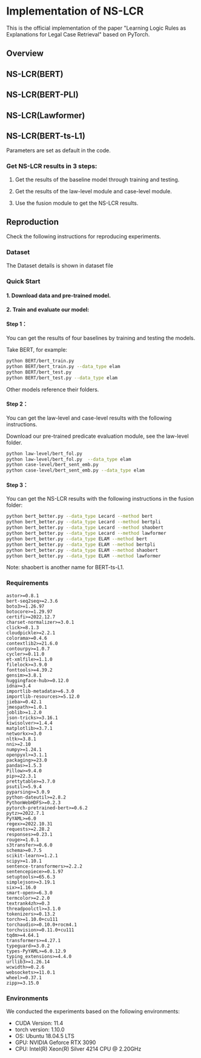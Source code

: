 # Implementation of NS-LCR
This is the official implementation of the paper "Learning Logic Rules as Explanations for Legal Case Retrieval" based on PyTorch.

## Overview

## NS-LCR(BERT)
## NS-LCR(BERT-PLI)
## NS-LCR(Lawformer)
## NS-LCR(BERT-ts-L1)

Parameters are set as default in the code.

### Get NS-LCR results in 3 steps: 
1. Get the results of the baseline model through training and testing. 

2. Get the results of the law-level module and case-level module. 

3. Use the fusion module to get the NS-LCR results.

## Reproduction
Check the following instructions for reproducing experiments.

### Dataset
The Dataset details is shown in dataset file

### Quick Start
#### 1. Download data and pre-trained model.

#### 2. Train and evaluate our model:

#### Step 1：
You can get the results of four baselines by training and testing the models.

Take BERT, for example:

```bash
python BERT/bert_train.py  
python BERT/bert_train.py --data_type elam
python BERT/bert_test.py
python BERT/bert_test.py --data_type elam
```

Other models reference their folders.

#### Step 2：
You can get the law-level and case-level results with the following instructions.

Download our pre-trained predicate evaluation module, see the law-level folder.

```bash
python law-level/bert_fol.py  
python law-level/bert_fol.py  --data_type elam
python case-level/bert_sent_emb.py
python case-level/bert_sent_emb.py --data_type elam
```

#### Step 3：
You can get the NS-LCR results with the following instructions in the fusion folder:

```bash
python bert_better.py --data_type Lecard --method bert
python bert_better.py --data_type Lecard --method bertpli
python bert_better.py --data_type Lecard --method shaobert
python bert_better.py --data_type Lecard --method lawformer
python bert_better.py --data_type ELAM --method bert
python bert_better.py --data_type ELAM --method bertpli
python bert_better.py --data_type ELAM --method shaobert
python bert_better.py --data_type ELAM --method lawformer
```
Note:
shaobert is another name for BERT-ts-L1.

### Requirements
```
astor>=0.8.1
bert-seq2seq>=2.3.6
boto3>=1.26.97
botocore>=1.29.97
certifi>=2022.12.7
charset-normalizer>=3.0.1
click>=8.1.3
cloudpickle>=2.2.1
colorama>=0.4.6
contextlib2>=21.6.0
contourpy>=1.0.7
cycler>=0.11.0
et-xmlfile>=1.1.0
filelock>=3.9.0
fonttools>=4.39.2
gensim>=3.8.1
huggingface-hub>=0.12.0
idna>=3.4
importlib-metadata>=6.3.0
importlib-resources>=5.12.0
jieba>=0.42.1
jmespath>=1.0.1
joblib>=1.2.0
json-tricks>=3.16.1
kiwisolver>=1.4.4
matplotlib>=3.7.1
networkx>=3.0
nltk>=3.8.1
nni>=2.10
numpy>=1.24.1
openpyxl>=3.1.1
packaging>=23.0
pandas>=1.5.3
Pillow>=9.4.0
pip>=22.3.1
prettytable>=3.7.0
psutil>=5.9.4
pyparsing>=3.0.9
python-dateutil>=2.8.2
PythonWebHDFS>=0.2.3
pytorch-pretrained-bert>=0.6.2
pytz>=2022.7.1
PyYAML>=6.0
regex>=2022.10.31
requests>=2.28.2
responses>=0.23.1
rouge>=1.0.1
s3transfer>=0.6.0
schema>=0.7.5
scikit-learn>=1.2.1
scipy>=1.10.1
sentence-transformers>=2.2.2
sentencepiece>=0.1.97
setuptools>=65.6.3
simplejson>=3.19.1
six>=1.16.0
smart-open>=6.3.0
termcolor>=2.2.0
textrank4zh>=0.3
threadpoolctl>=3.1.0
tokenizers>=0.13.2
torch>=1.10.0+cu111
torchaudio>=0.10.0+rocm4.1
torchvision>=0.11.0+cu111
tqdm>=4.64.1
transformers>=4.27.1
typeguard>=3.0.2
types-PyYAML>=6.0.12.9
typing_extensions>=4.4.0
urllib3>=1.26.14
wcwidth>=0.2.6
websockets>=11.0.1
wheel>=0.37.1
zipp>=3.15.0
```

### Environments
We conducted the experiments based on the following environments:
* CUDA Version: 11.4
* torch version: 1.10.0
* OS: Ubuntu 18.04.5 LTS
* GPU: NVIDIA Geforce RTX 3090
* CPU: Intel(R) Xeon(R) Silver 4214 CPU @ 2.20GHz
